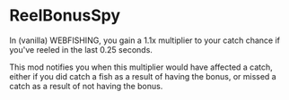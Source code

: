 # ReelBonusSpy

In (vanilla) WEBFISHING, you gain a 1.1x multiplier to your catch chance if you've reeled in the last 0.25 seconds.

This mod notifies you when this multiplier would have affected a catch, either if you did catch a fish as a result of having the bonus, or missed a catch as a result of not having the bonus.


